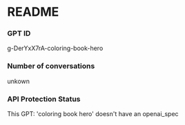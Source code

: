 # README
### GPT ID
 g-DerYxX7rA-coloring-book-hero
### Number of conversations
 unkown
### API Protection Status
This GPT: 'coloring book hero' doesn't have an openai_spec
